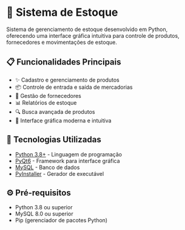 # 🏬 Sistema de Estoque

Sistema de gerenciamento de estoque desenvolvido em Python, oferecendo uma interface gráfica intuitiva para controle de produtos, fornecedores e movimentações de estoque.

## 📋 Funcionalidades Principais

- ✨ Cadastro e gerenciamento de produtos
- 📦 Controle de entrada e saída de mercadorias
- 👥 Gestão de fornecedores
- 📊 Relatórios de estoque
- 🔍 Busca avançada de produtos
- 📱 Interface gráfica moderna e intuitiva

## 🚀 Tecnologias Utilizadas

- [Python 3.8+](https://www.python.org/) - Linguagem de programação
- [PyQt6](https://www.riverbankcomputing.com/software/pyqt/) - Framework para interface gráfica
- [MySQL](https://www.mysql.com/) - Banco de dados
- [PyInstaller](https://www.pyinstaller.org/) - Gerador de executável

## ⚙️ Pré-requisitos

- Python 3.8 ou superior
- MySQL 8.0 ou superior
- Pip (gerenciador de pacotes Python)





